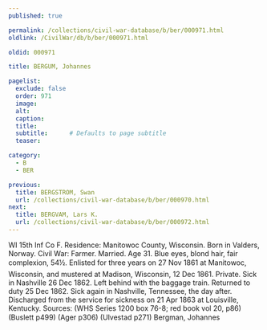 ```yaml
---
published: true

permalink: /collections/civil-war-database/b/ber/000971.html
oldlink: /CivilWar/db/b/ber/000971.html

oldid: 000971

title: BERGUM, Johannes

pagelist:
  exclude: false
  order: 971
  image: 
  alt:
  caption:
  title:
  subtitle:      # Defaults to page subtitle
  teaser:

category: 
  - B 
  - BER

previous:
  title: BERGSTROM, Swan
  url: /collections/civil-war-database/b/ber/000970.html  
next:
  title: BERGVAM, Lars K.
  url: /collections/civil-war-database/b/ber/000972.html   
---
```

WI 15th Inf Co F. Residence: Manitowoc County, Wisconsin. Born in Valders, Norway. Civil War: Farmer. Married. Age 31. Blue eyes, blond hair, fair complexion, 5&#146;4&frac12;&#148;. Enlisted for three years on 27 Nov 1861 at Manitowoc, Wisconsin, and mustered at Madison, Wisconsin, 12 Dec 1861. Private. Sick in Nashville 26 Dec 1862. Left behind with the baggage train. Returned to duty 25 Dec 1862. Sick again in Nashville, Tennessee, the day after. Discharged from the service for sickness on 21 Apr 1863 at Louisville, Kentucky. Sources: (WHS Series 1200 box 76-8; red book vol 20, p86) (Buslett p499) (Ager p306) (Ulvestad p271) &#147;Bergman, Johannes&#148;